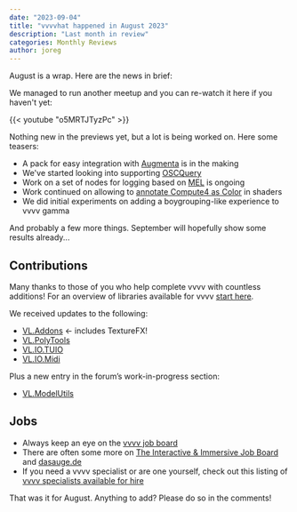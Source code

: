 ```yaml
---
date: "2023-09-04"
title: "vvvvhat happened in August 2023"
description: "Last month in review"
categories: Monthly Reviews
author: joreg
---
```


August is a wrap. Here are the news in brief:

We managed to run another meetup and you can re-watch it here if you haven't yet:

{{< youtube "o5MRTJTyzPc" >}}

Nothing new in the previews yet, but a lot is being worked on. Here some teasers:
- A pack for easy integration with [Augmenta](https://augmenta.tech/) is in the making
- We've started looking into supporting [OSCQuery](https://github.com/Vidvox/OSCQueryProposal)
- Work on a set of nodes for logging based on [MEL](https://learn.microsoft.com/en-us/dotnet/core/extensions/logging) is ongoing
- Work continued on allowing to [annotate Compute4 as Color](https://discourse.vvvv.org/t/add-feature-to-annotate-computefloat4-as-color/21591) in shaders
- We did initial experiments on adding a boygrouping-like experience to vvvv gamma

And probably a few more things. September will hopefully show some results already...

## Contributions
Many thanks to those of you who help complete vvvv with countless additions! For an overview of libraries available for vvvv [start here](https://thegraybook.vvvv.org/reference/libraries/overview.html).

We received updates to the following:
- [VL.Addons](https://www.nuget.org/packages/VL.Addons) <- includes TextureFX!
- [VL.PolyTools](https://www.nuget.org/packages/VL.PolyTools)
- [VL.IO.TUIO](https://www.nuget.org/packages/VL.IO.TUIO)
- [VL.IO.Midi](https://www.nuget.org/packages/VL.IO.Midi)

Plus a new entry in the forum’s work-in-progress section:
- [VL.ModelUtils](https://discourse.vvvv.org/t/vl-modelutils/21759)

## Jobs
- Always keep an eye on the [vvvv job board](https://discourse.vvvv.org/c/jobs)
- There are often some more on [The Interactive & Immersive Job Board](https://jobs.interactiveimmersive.io/?s=vvvv&post_type=job_listing&orderby=date) and [dasauge.de](https://dasauge.de/sta/Vvvv/)
- If you need a vvvv specialist or are one yourself, check out this listing of [vvvv specialists available for hire](https://vvvv.org/documentation/vvvv-specialists-available-for-hire)

That was it for August. Anything to add? Please do so in the comments!
